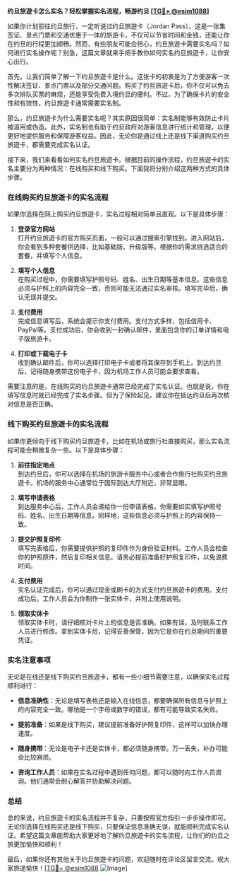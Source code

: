 **约旦旅遊卡怎么实名？轻松掌握实名流程，畅游约旦 [[TG💪+ @esim1088](https://t.me/s/esim1088)]**

如果你计划前往约旦旅行，一定听说过约旦旅遊卡（Jordan Pass）。这是一张集签证、景点门票和交通优惠于一体的旅游卡，不仅可以节省时间和金钱，还能让你在约旦的行程更加顺畅。然而，有些朋友可能会担心，约旦旅遊卡需要实名吗？如何进行实名操作呢？别急，这篇文章就来手把手教你如何实名约旦旅遊卡，让你安心出行。

首先，让我们简单了解一下约旦旅遊卡是什么。这张卡的初衷是为了方便游客一次性解决签证、景点门票以及部分交通问题。购买了约旦旅遊卡后，你不仅可以免去多次排队买票的麻烦，还能享受免费入境约旦的便利。不过，为了确保卡片的安全性和有效性，约旦旅遊卡通常需要实名制。

那么，约旦旅遊卡为什么需要实名呢？其实原因很简单：实名制能够有效防止卡片被滥用或伪造。此外，实名制也有助于约旦政府对游客信息进行统计和管理，以便更好地提供服务和保障游客权益。因此，无论你是通过线上还是线下渠道购买约旦旅遊卡，都需要完成实名认证。

接下来，我们来看看如何实名约旦旅遊卡。根据目前的操作流程，约旦旅遊卡的实名主要分为两种情况：在线购买和线下购买。下面我将分别介绍这两种方式的具体步骤。

### 在线购买约旦旅遊卡的实名流程

如果你选择在网上购买约旦旅遊卡，实名过程相对简单且直观。以下是具体步骤：

1. **登录官方网站**  
   打开约旦旅遊卡的官方购买页面，一般可以通过搜索引擎找到。进入网站后，你会看到多种套餐供选择，比如基础版、升级版等。根据你的需求挑选适合的套餐，并填写个人信息。

2. **填写个人信息**  
   在购买过程中，你需要填写护照号码、姓名、出生日期等基本信息。这些信息必须与护照上的内容完全一致，否则可能无法通过实名审核。填写完毕后，确认无误并提交。

3. **支付费用**  
   完成信息填写后，系统会提示你支付费用。支付方式多样，包括信用卡、PayPal等。支付成功后，你会收到一封确认邮件，里面包含你的订单详情和电子版旅游卡。

4. **打印或下载电子卡**  
   收到确认邮件后，你可以选择打印电子卡或者将其保存到手机上。到达约旦后，记得随身携带这份电子卡，因为机场工作人员可能会要求查看。

需要注意的是，在线购买的约旦旅遊卡通常已经完成了实名认证。也就是说，你在填写信息时就已经完成了实名步骤。但为了保险起见，建议你在抵达约旦后再次核对信息是否正确。

### 线下购买约旦旅遊卡的实名流程

如果你更倾向于线下购买约旦旅遊卡，比如在机场或旅行社直接购买，那么实名流程可能会稍微复杂一些。以下是具体步骤：

1. **前往指定地点**  
   到达约旦后，你可以选择在机场的旅游卡服务中心或者合作旅行社购买约旦旅遊卡。机场的服务中心通常位于国际到达大厅附近，非常显眼。

2. **填写申请表格**  
   到达服务中心后，工作人员会递给你一份申请表格。你需要如实填写护照号码、姓名、出生日期等信息。同样地，这些信息必须与护照上的内容保持一致。

3. **提交护照复印件**  
   填写完表格后，你需要提供护照的复印件作为身份验证材料。工作人员会检查你的护照原件，然后复印相关信息。请务必提前准备好护照复印件，以免浪费时间。

4. **支付费用**  
   实名认证完成后，你可以通过现金或刷卡的方式支付约旦旅遊卡的费用。支付成功后，工作人员会为你制作一张实体卡，并附上使用说明。

5. **领取实体卡**  
   领取实体卡时，请仔细核对卡片上的信息是否准确。如果有误，及时联系工作人员进行修改。拿到实体卡后，记得妥善保管，因为它是你在约旦期间的重要凭证。

### 实名注意事项

无论是在线还是线下购买约旦旅遊卡，都有一些小细节需要注意，以确保实名过程顺利进行：

- **信息准确性**：无论是填写表格还是输入在线信息，都要确保所有信息与护照上的内容完全一致。哪怕是一个字母或数字的错误，都有可能导致实名失败。
  
- **提前准备**：如果是线下购买，建议提前准备好护照复印件，这样可以加快办理速度。

- **随身携带**：无论是电子卡还是实体卡，都必须随身携带。万一丢失，补办可能会比较麻烦。

- **咨询工作人员**：如果在实名过程中遇到任何问题，都可以随时向工作人员咨询。他们通常会耐心解答并协助解决问题。

### 总结

总的来说，约旦旅遊卡的实名流程并不复杂，只要按照官方指引一步步操作即可。无论你选择在线购买还是线下购买，只要保证信息准确无误，就能顺利完成实名认证。希望这篇文章能帮助大家更好地了解约旦旅遊卡的实名流程，让你们的约旦之旅更加愉快和顺利！

最后，如果你还有其他关于约旦旅遊卡的问题，欢迎随时在评论区留言交流。祝大家旅途愉快！[[TG💪+ @esim1088](https://t.me/s/esim1088) ![Image](https://i.postimg.cc/4NQfJmqS/Snipaste-2025-05-13-00-14-12.png)]